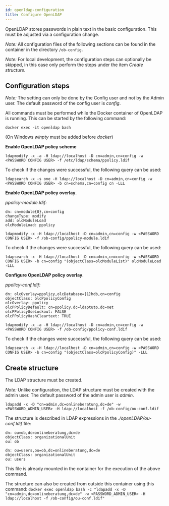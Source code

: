 ```yaml
---
id: openldap-configuration
title: Configure OpenLDAP
---
```


OpenLDAP stores passwords in plain text in the basic configuration. This must be adjusted via a configuration change.

_Note:_ All configuration files of the following sections can be found in the container in the directory `/ob-config`.

_Note:_ For local development, the configuration steps can optionally be skipped, in this case only perform the steps under the item _Create structure_.

## Configuration steps

_Note:_ The setting can only be done by the Config user and not by the Admin user. The default password of the config user is _config_.

All commands must be performed while the Docker container of OpenLDAP is running. This can be started by the following command:

`docker exec -it openldap bash`

(On Windows _winpty_ must be added before _docker_)

**Enable OpenLDAP policy scheme**

`ldapmodify -x -a -H ldap://localhost -D cn=admin,cn=config -w <PASSWORD CONFIG USER> -f /etc/ldap/schema/ppolicy.ldif`

To check if the changes were successful, the following query can be used:

`ldapsearch -x -s one -H ldap://localhost -D cn=admin,cn=config -w <PASSWORD CONFIG USER> -b cn=schema,cn=config cn -LLL`

**Enable OpenLDAP policy overlay**.

_ppolicy-module.ldif:_

```
dn: cn=module{0},cn=config
changeType: modify
add: olcModuleLoad
olcModuleLoad: ppolicy
```

`ldapmodify -x -H ldap://localhost -D cn=admin,cn=config -w <PASSWORD CONFIG USER> -f /ob-config/ppolicy-module.ldif`

To check if the changes were successful, the following query can be used:

`ldapsearch -x -H ldap://localhost -D cn=admin,cn=config -w <PASSWORD CONFIG USER> -b cn=config "(objectClass=olcModuleList)" olcModuleLoad -LLL`

**Configure OpenLDAP policy overlay**.

_ppolicy-conf.ldif:_

```
dn: olcOverlay=ppolicy,olcDatabase={1}hdb,cn=config
objectClass: olcPpolicyConfig
olcOverlay: ppolicy
olcPPolicyDefault: cn=ppolicy,dc=ldaptuto,dc=net
olcPPolicyUseLockout: FALSE
olcPPolicyHashCleartext: TRUE
```

`ldapmodify -x -a -H ldap://localhost -D cn=admin,cn=config -w <PASSWORD CONFIG USER> -f /ob-config/ppolicy-conf.ldif`

To check if the changes were successful, the following query can be used:

`ldapsearch -x -H ldap://localhost -D cn=admin,cn=config -w <PASSWORD CONFIG USER> -b cn=config "(objectClass=olcPpolicyConfig)" -LLL`

## Create structure

The LDAP structure must be created.

_Note:_ Unlike configuration, the LDAP structure must be created with the admin user. The default password of the admin user is _admin_.

`ldapadd -x -D "cn=admin,dc=onlineberatung,dc=de" -w <PASSWORD_ADMIN_USER> -H ldap://localhost -f /ob-config/ou-conf.ldif`

The structure is described in LDAP expressions in the _./openLDAP/ou-conf.ldif_ file:

```
dn: ou=ob,dc=onlineberatung,dc=de
objectClass: organizationalUnit
ou: ob

dn: ou=users,ou=ob,dc=onlineberatung,dc=de
objectClass: organizationalUnit
ou: users
```

This file is already mounted in the container for the execution of the above command.

The structure can also be created from outside this container using this command:
`docker exec openldap bash -c "ldapadd -x -D "cn=admin,dc=onlineberatung,dc=de" -w <PASSWORD_ADMIN_USER> -H ldap://localhost -f /ob-config/ou-conf.ldif"`